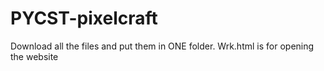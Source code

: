 # PYCST-pixelcraft
Download all the files and put them in ONE folder. Wrk.html is for opening the website

